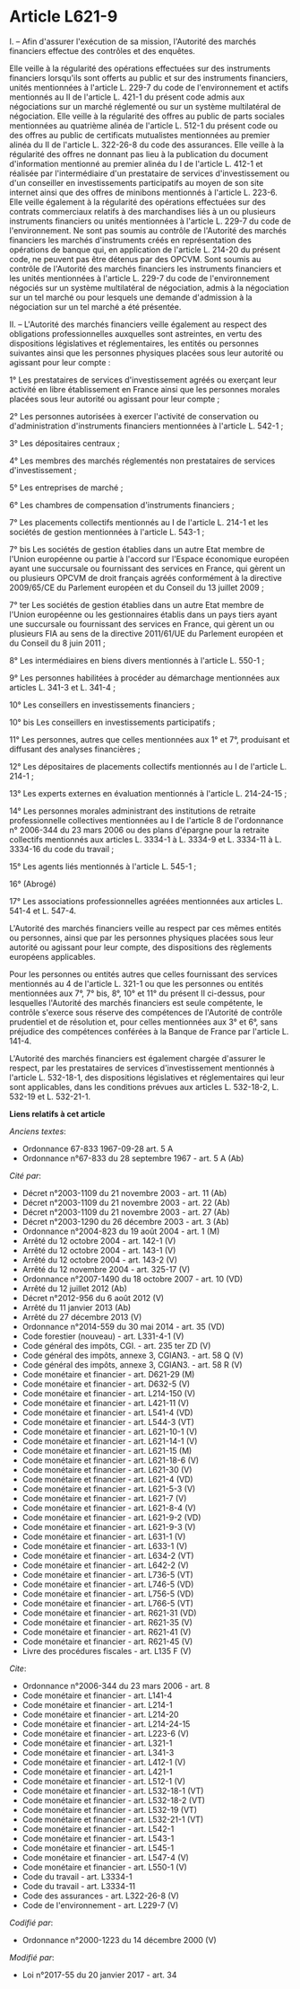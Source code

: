 # Article L621-9

I. – Afin d'assurer l'exécution de sa mission, l'Autorité des marchés financiers effectue des contrôles et des enquêtes.

Elle veille à la régularité des opérations effectuées sur des instruments financiers lorsqu'ils sont offerts au public et sur
des instruments financiers, unités mentionnées à l'article L. 229-7 du code de l'environnement et actifs mentionnés au II de
l'article L. 421-1 du présent code admis aux négociations sur un marché réglementé ou sur un système multilatéral de
négociation. Elle veille à la régularité des offres au public de parts sociales mentionnées au quatrième alinéa de l'article
L. 512-1 du présent code ou des offres au public de certificats mutualistes mentionnées au premier alinéa du II de l'article
L. 322-26-8 du code des assurances. Elle veille à la régularité des offres ne donnant pas lieu à la publication du document
d'information mentionné au premier alinéa du I de l'article L. 412-1 et réalisée par l'intermédiaire d'un prestataire de
services d'investissement ou d'un conseiller en investissements participatifs au moyen de son site internet ainsi que des
offres de minibons mentionnés à l'article L. 223-6. Elle veille également à la régularité des opérations effectuées sur des
contrats commerciaux relatifs à des marchandises liés à un ou plusieurs instruments financiers ou unités mentionnées à
l'article L. 229-7 du code de l'environnement. Ne sont pas soumis au contrôle de l'Autorité des marchés financiers les
marchés d'instruments créés en représentation des opérations de banque qui, en application de l'article L. 214-20 du présent
code, ne peuvent pas être détenus par des OPCVM. Sont soumis au contrôle de l'Autorité des marchés financiers les instruments
financiers et les unités mentionnées à l'article L. 229-7 du code de l'environnement négociés sur un système multilatéral de
négociation, admis à la négociation sur un tel marché ou pour lesquels une demande d'admission à la négociation sur un tel
marché a été présentée.

II. – L'Autorité des marchés financiers veille également au respect des obligations professionnelles auxquelles sont
astreintes, en vertu des dispositions législatives et réglementaires, les entités ou personnes suivantes ainsi que les
personnes physiques placées sous leur autorité ou agissant pour leur compte :

1° Les prestataires de services d'investissement agréés ou exerçant leur activité en libre établissement en France ainsi que
les personnes morales placées sous leur autorité ou agissant pour leur compte ;

2° Les personnes autorisées à exercer l'activité de conservation ou d'administration d'instruments financiers mentionnées à
l'article L. 542-1 ;

3° Les dépositaires centraux ;

4° Les membres des marchés réglementés non prestataires de services d'investissement ;

5° Les entreprises de marché ;

6° Les chambres de compensation d'instruments financiers ;

7° Les placements collectifs mentionnés au I de l'article L. 214-1 et les sociétés de gestion mentionnées à l'article L.
543-1 ;

7° bis Les sociétés de gestion établies dans un autre Etat membre de l'Union européenne ou partie à l'accord sur l'Espace
économique européen ayant une succursale ou fournissant des services en France, qui gèrent un ou plusieurs OPCVM de droit
français agréés conformément à la directive 2009/65/CE du Parlement européen et du Conseil du 13 juillet 2009 ;

7° ter Les sociétés de gestion établies dans un autre Etat membre de l'Union européenne ou les gestionnaires établis dans un
pays tiers ayant une succursale ou fournissant des services en France, qui gèrent un ou plusieurs FIA au sens de la directive
2011/61/UE du Parlement européen et du Conseil du 8 juin 2011 ;

8° Les intermédiaires en biens divers mentionnés à l'article L. 550-1 ;

9° Les personnes habilitées à procéder au démarchage mentionnées aux articles L. 341-3 et L. 341-4 ;

10° Les conseillers en investissements financiers ;

10° bis Les conseillers en investissements participatifs ;

11° Les personnes, autres que celles mentionnées aux 1° et 7°, produisant et diffusant des analyses financières ;

12° Les dépositaires de placements collectifs mentionnés au I de l'article L. 214-1 ;

13° Les experts externes en évaluation mentionnés à l'article L. 214-24-15 ;

14° Les personnes morales administrant des institutions de retraite professionnelle collectives mentionnées au I de l'article
8 de l'ordonnance n° 2006-344 du 23 mars 2006 ou des plans d'épargne pour la retraite collectifs mentionnés aux articles L.
3334-1 à L. 3334-9 et L. 3334-11 à L. 3334-16 du code du travail ;

15° Les agents liés mentionnés à l'article L. 545-1 ;

16° (Abrogé)

17° Les associations professionnelles agréées mentionnées aux articles L. 541-4 et L. 547-4.

L'Autorité des marchés financiers veille au respect par ces mêmes entités ou personnes, ainsi que par les personnes physiques
placées sous leur autorité ou agissant pour leur compte, des dispositions des règlements européens applicables.

Pour les personnes ou entités autres que celles fournissant des services mentionnés au 4 de l'article L. 321-1 ou que les
personnes ou entités mentionnées aux 7°, 7° bis, 8°, 10° et 11° du présent II ci-dessus, pour lesquelles l'Autorité des
marchés financiers est seule compétente, le contrôle s'exerce sous réserve des compétences de l'Autorité de contrôle
prudentiel et de résolution et, pour celles mentionnées aux 3° et 6°, sans préjudice des compétences conférées à la Banque de
France par l'article L. 141-4.

L'Autorité des marchés financiers est également chargée d'assurer le respect, par les prestataires de services
d'investissement mentionnés à l'article L. 532-18-1, des dispositions législatives et réglementaires qui leur sont
applicables, dans les conditions prévues aux articles L. 532-18-2, L. 532-19 et L. 532-21-1.

**Liens relatifs à cet article**

_Anciens textes_:

  - Ordonnance 67-833 1967-09-28 art. 5 A
  - Ordonnance n°67-833 du 28 septembre 1967 - art. 5 A (Ab)

_Cité par_:

  - Décret n°2003-1109 du 21 novembre 2003 - art. 11 (Ab)
  - Décret n°2003-1109 du 21 novembre 2003 - art. 22 (Ab)
  - Décret n°2003-1109 du 21 novembre 2003 - art. 27 (Ab)
  - Décret n°2003-1290 du 26 décembre 2003 - art. 3 (Ab)
  - Ordonnance n°2004-823 du 19 août 2004 - art. 1 (M)
  - Arrêté du 12 octobre 2004 - art. 142-1 (V)
  - Arrêté du 12 octobre 2004 - art. 143-1 (V)
  - Arrêté du 12 octobre 2004 - art. 143-2 (V)
  - Arrêté du 12 novembre 2004 - art. 325-17 (V)
  - Ordonnance n°2007-1490 du 18 octobre 2007 - art. 10 (VD)
  - Arrêté du 12 juillet 2012 (Ab)
  - Décret n°2012-956 du 6 août 2012 (V)
  - Arrêté du 11 janvier 2013 (Ab)
  - Arrêté du 27 décembre 2013 (V)
  - Ordonnance n°2014-559 du 30 mai 2014 - art. 35 (VD)
  - Code forestier (nouveau) - art. L331-4-1 (V)
  - Code général des impôts, CGI. - art. 235 ter ZD (V)
  - Code général des impôts, annexe 3, CGIAN3. - art. 58 Q (V)
  - Code général des impôts, annexe 3, CGIAN3. - art. 58 R (V)
  - Code monétaire et financier - art. D621-29 (M)
  - Code monétaire et financier - art. D632-5 (V)
  - Code monétaire et financier - art. L214-150 (V)
  - Code monétaire et financier - art. L421-11 (V)
  - Code monétaire et financier - art. L541-4 (VD)
  - Code monétaire et financier - art. L544-3 (VT)
  - Code monétaire et financier - art. L621-10-1 (V)
  - Code monétaire et financier - art. L621-14-1 (V)
  - Code monétaire et financier - art. L621-15 (M)
  - Code monétaire et financier - art. L621-18-6 (V)
  - Code monétaire et financier - art. L621-30 (V)
  - Code monétaire et financier - art. L621-4 (VD)
  - Code monétaire et financier - art. L621-5-3 (V)
  - Code monétaire et financier - art. L621-7 (V)
  - Code monétaire et financier - art. L621-8-4 (V)
  - Code monétaire et financier - art. L621-9-2 (VD)
  - Code monétaire et financier - art. L621-9-3 (V)
  - Code monétaire et financier - art. L631-1 (V)
  - Code monétaire et financier - art. L633-1 (V)
  - Code monétaire et financier - art. L634-2 (VT)
  - Code monétaire et financier - art. L642-2 (V)
  - Code monétaire et financier - art. L736-5 (VT)
  - Code monétaire et financier - art. L746-5 (VD)
  - Code monétaire et financier - art. L756-5 (VD)
  - Code monétaire et financier - art. L766-5 (VT)
  - Code monétaire et financier - art. R621-31 (VD)
  - Code monétaire et financier - art. R621-35 (V)
  - Code monétaire et financier - art. R621-41 (V)
  - Code monétaire et financier - art. R621-45 (V)
  - Livre des procédures fiscales - art. L135 F (V)

_Cite_:

  - Ordonnance n°2006-344 du 23 mars 2006 - art. 8
  - Code monétaire et financier - art. L141-4
  - Code monétaire et financier - art. L214-1
  - Code monétaire et financier - art. L214-20
  - Code monétaire et financier - art. L214-24-15
  - Code monétaire et financier - art. L223-6 (V)
  - Code monétaire et financier - art. L321-1
  - Code monétaire et financier - art. L341-3
  - Code monétaire et financier - art. L412-1 (V)
  - Code monétaire et financier - art. L421-1
  - Code monétaire et financier - art. L512-1 (V)
  - Code monétaire et financier - art. L532-18-1 (VT)
  - Code monétaire et financier - art. L532-18-2 (VT)
  - Code monétaire et financier - art. L532-19 (VT)
  - Code monétaire et financier - art. L532-21-1 (VT)
  - Code monétaire et financier - art. L542-1
  - Code monétaire et financier - art. L543-1
  - Code monétaire et financier - art. L545-1
  - Code monétaire et financier - art. L547-4 (V)
  - Code monétaire et financier - art. L550-1 (V)
  - Code du travail - art. L3334-1
  - Code du travail - art. L3334-11
  - Code des assurances - art. L322-26-8 (V)
  - Code de l'environnement - art. L229-7 (V)

_Codifié par_:

  - Ordonnance n°2000-1223 du 14 décembre 2000 (V)

_Modifié par_:

  - Loi n°2017-55 du 20 janvier 2017 - art. 34
